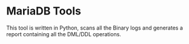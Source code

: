 # MariaDB Tools

This tool is written in Python, scans all the Binary logs and generates a report containing all the DML/DDL operations.


